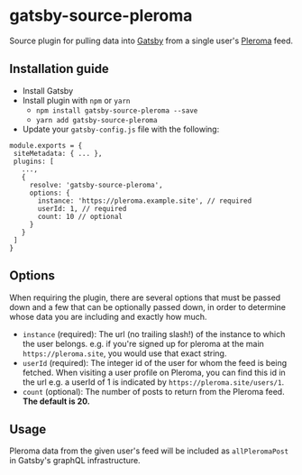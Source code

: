# gatsby-source-pleroma

Source plugin for pulling data into [Gatsby](https://www.gatsbyjs.org/) from a single user's [Pleroma](https://pleroma.social/) feed.

## Installation guide
* Install Gatsby
* Install plugin with `npm` or `yarn`
    * `npm install gatsby-source-pleroma --save`
    * `yarn add gatsby-source-pleroma`
* Update your `gatsby-config.js` file with the following:
```
module.exports = {
 siteMetadata: { ... },
 plugins: [
   ...,
   {
     resolve: 'gatsby-source-pleroma',
     options: {
       instance: 'https://pleroma.example.site', // required
       userId: 1, // required
       count: 10 // optional
     }
   }
 ]
}
```

## Options
When requiring the plugin, there are several options that must be passed down and a few that can be optionally passed down, in order to determine whose data you are including and exactly how much.
* `instance` (required): The url (no trailing slash!) of the instance to which the user belongs. e.g. if you're signed up for pleroma at the main `https://pleroma.site`, you would use that exact string.
* `userId` (required): The integer id of the user for whom the feed is being fetched. When visiting a user profile on Pleroma, you can find this id in the url e.g. a userId of 1 is indicated by `https://pleroma.site/users/1`.
* `count` (optional): The number of posts to return from the Pleroma feed. **The default is 20.**

## Usage
Pleroma data from the given user's feed will be included as `allPleromaPost` in Gatsby's graphQL infrastructure.
